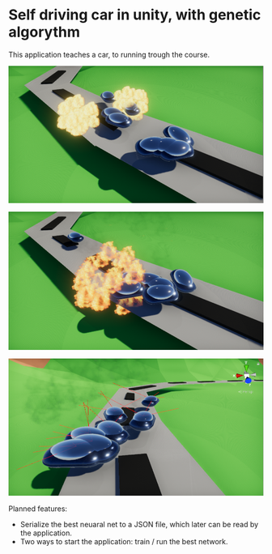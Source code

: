 # Self driving car in unity, with genetic algorythm

This application teaches a car, to running trough the course.

![alt text](DemoImages/1.PNG?raw=true "Title")

![alt text](DemoImages/2.PNG?raw=true "Title")

![alt text](DemoImages/3.PNG?raw=true "Title")

Planned features:
- Serialize the best neuaral net to a JSON file, which later can be read by the application.
- Two ways to start the application: train / run the best network.


